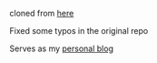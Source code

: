 cloned from [here](https://github.com/ColeTownsend/Balzac-for-Jekyll)

Fixed some typos in the original repo

Serves as my [personal blog](https://QuantumJack.github.io/)
